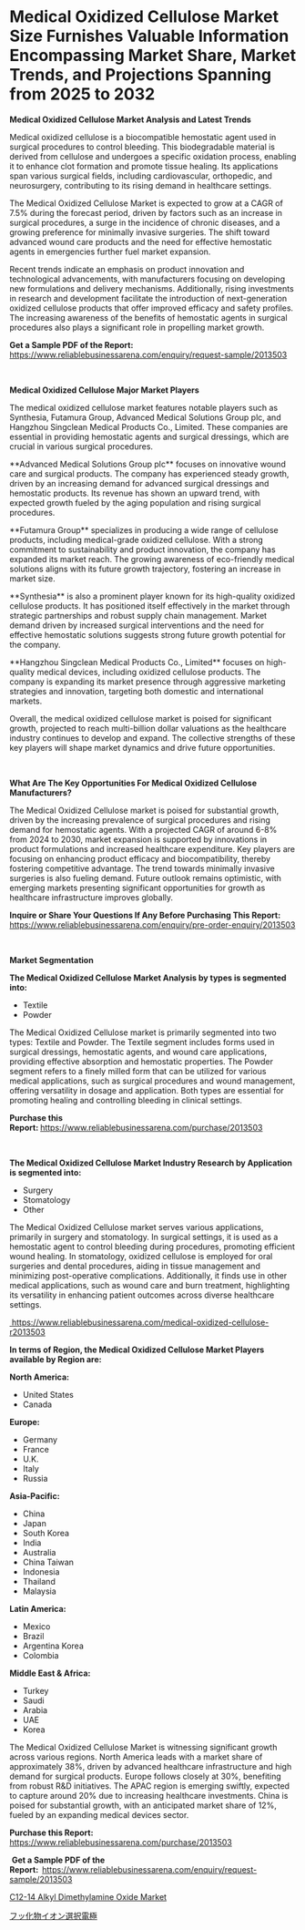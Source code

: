 <p><h1>Medical Oxidized Cellulose Market Size Furnishes Valuable Information Encompassing Market Share, Market Trends, and Projections Spanning from 2025 to 2032</h1></p><p><strong>Medical Oxidized Cellulose Market Analysis and Latest Trends</strong></p>
<p><p>Medical oxidized cellulose is a biocompatible hemostatic agent used in surgical procedures to control bleeding. This biodegradable material is derived from cellulose and undergoes a specific oxidation process, enabling it to enhance clot formation and promote tissue healing. Its applications span various surgical fields, including cardiovascular, orthopedic, and neurosurgery, contributing to its rising demand in healthcare settings.</p><p>The Medical Oxidized Cellulose Market is expected to grow at a CAGR of 7.5% during the forecast period, driven by factors such as an increase in surgical procedures, a surge in the incidence of chronic diseases, and a growing preference for minimally invasive surgeries. The shift toward advanced wound care products and the need for effective hemostatic agents in emergencies further fuel market expansion. </p><p>Recent trends indicate an emphasis on product innovation and technological advancements, with manufacturers focusing on developing new formulations and delivery mechanisms. Additionally, rising investments in research and development facilitate the introduction of next-generation oxidized cellulose products that offer improved efficacy and safety profiles. The increasing awareness of the benefits of hemostatic agents in surgical procedures also plays a significant role in propelling market growth.</p></p>
<p><strong>Get a Sample PDF of the Report:&nbsp;</strong> <a href="https://www.reliablebusinessarena.com/enquiry/request-sample/2013503?utm_campaign=2116&utm_medium=2&utm_source=Github&utm_content=ia&utm_term=04042025&utm_id=medical-oxidized-cellulose">https://www.reliablebusinessarena.com/enquiry/request-sample/2013503</a></p>
<p>&nbsp;</p>
<p><strong>Medical Oxidized Cellulose Major Market Players</strong></p>
<p><p>The medical oxidized cellulose market features notable players such as Synthesia, Futamura Group, Advanced Medical Solutions Group plc, and Hangzhou Singclean Medical Products Co., Limited. These companies are essential in providing hemostatic agents and surgical dressings, which are crucial in various surgical procedures.</p><p>**Advanced Medical Solutions Group plc** focuses on innovative wound care and surgical products. The company has experienced steady growth, driven by an increasing demand for advanced surgical dressings and hemostatic products. Its revenue has shown an upward trend, with expected growth fueled by the aging population and rising surgical procedures.</p><p>**Futamura Group** specializes in producing a wide range of cellulose products, including medical-grade oxidized cellulose. With a strong commitment to sustainability and product innovation, the company has expanded its market reach. The growing awareness of eco-friendly medical solutions aligns with its future growth trajectory, fostering an increase in market size.</p><p>**Synthesia** is also a prominent player known for its high-quality oxidized cellulose products. It has positioned itself effectively in the market through strategic partnerships and robust supply chain management. Market demand driven by increased surgical interventions and the need for effective hemostatic solutions suggests strong future growth potential for the company.</p><p>**Hangzhou Singclean Medical Products Co., Limited** focuses on high-quality medical devices, including oxidized cellulose products. The company is expanding its market presence through aggressive marketing strategies and innovation, targeting both domestic and international markets.</p><p>Overall, the medical oxidized cellulose market is poised for significant growth, projected to reach multi-billion dollar valuations as the healthcare industry continues to develop and expand. The collective strengths of these key players will shape market dynamics and drive future opportunities.</p></p>
<p>&nbsp;</p>
<p><strong>What Are The Key Opportunities For Medical Oxidized Cellulose Manufacturers?</strong></p>
<p><p>The Medical Oxidized Cellulose market is poised for substantial growth, driven by the increasing prevalence of surgical procedures and rising demand for hemostatic agents. With a projected CAGR of around 6-8% from 2024 to 2030, market expansion is supported by innovations in product formulations and increased healthcare expenditure. Key players are focusing on enhancing product efficacy and biocompatibility, thereby fostering competitive advantage. The trend towards minimally invasive surgeries is also fueling demand. Future outlook remains optimistic, with emerging markets presenting significant opportunities for growth as healthcare infrastructure improves globally.</p></p>
<p><strong>Inquire or Share Your Questions If Any Before Purchasing This Report:</strong> <a href="https://www.reliablebusinessarena.com/enquiry/pre-order-enquiry/2013503?utm_campaign=2116&utm_medium=2&utm_source=Github&utm_content=ia&utm_term=04042025&utm_id=medical-oxidized-cellulose">https://www.reliablebusinessarena.com/enquiry/pre-order-enquiry/2013503</a></p>
<p>&nbsp;</p>
<p><strong>Market Segmentation</strong></p>
<p><strong>The Medical Oxidized Cellulose Market Analysis by types is segmented into:</strong></p>
<p><ul><li>Textile</li><li>Powder</li></ul></p>
<p><p>The Medical Oxidized Cellulose market is primarily segmented into two types: Textile and Powder. The Textile segment includes forms used in surgical dressings, hemostatic agents, and wound care applications, providing effective absorption and hemostatic properties. The Powder segment refers to a finely milled form that can be utilized for various medical applications, such as surgical procedures and wound management, offering versatility in dosage and application. Both types are essential for promoting healing and controlling bleeding in clinical settings.</p></p>
<p><strong>Purchase this Report:&nbsp;</strong><a href="https://www.reliablebusinessarena.com/purchase/2013503?utm_campaign=2116&utm_medium=2&utm_source=Github&utm_content=ia&utm_term=04042025&utm_id=medical-oxidized-cellulose">https://www.reliablebusinessarena.com/purchase/2013503</a></p>
<p>&nbsp;</p>
<p><strong>The Medical Oxidized Cellulose Market Industry Research by Application is segmented into:</strong></p>
<p><ul><li>Surgery</li><li>Stomatology</li><li>Other</li></ul></p>
<p><p>The Medical Oxidized Cellulose market serves various applications, primarily in surgery and stomatology. In surgical settings, it is used as a hemostatic agent to control bleeding during procedures, promoting efficient wound healing. In stomatology, oxidized cellulose is employed for oral surgeries and dental procedures, aiding in tissue management and minimizing post-operative complications. Additionally, it finds use in other medical applications, such as wound care and burn treatment, highlighting its versatility in enhancing patient outcomes across diverse healthcare settings.</p></p>
<p><a href="https://www.reliablebusinessarena.com/medical-oxidized-cellulose-r2013503?utm_campaign=2116&utm_medium=2&utm_source=Github&utm_content=ia&utm_term=04042025&utm_id=medical-oxidized-cellulose">&nbsp;https://www.reliablebusinessarena.com/medical-oxidized-cellulose-r2013503</a></p>
<p><strong>In terms of Region, the Medical Oxidized Cellulose Market Players available by Region are:</strong></p>
<p>
    <p> <strong> North America: </strong>
        <ul>
            <li>United States</li>
            <li>Canada</li>
        </ul>
        </p> 
    <p> <strong> Europe: </strong>
        <ul>
            <li>Germany</li>
            <li>France</li>
            <li>U.K.</li>
            <li>Italy</li>
            <li>Russia</li>
        </ul>
        </p> 
    <p> <strong> Asia-Pacific: </strong>
        <ul>
            <li>China</li>
            <li>Japan</li>
            <li>South Korea</li>
            <li>India</li>
            <li>Australia</li>
            <li>China Taiwan</li>
            <li>Indonesia</li>
            <li>Thailand</li>
            <li>Malaysia</li>
        </ul>
        </p> 
    <p> <strong> Latin America: </strong>
        <ul>
            <li>Mexico</li>
            <li>Brazil</li>
            <li>Argentina Korea</li>
            <li>Colombia</li>
        </ul>
        </p> 
    <p> <strong> Middle East & Africa: </strong>
        <ul>
            <li>Turkey</li>
            <li>Saudi</li>
            <li>Arabia</li>
            <li>UAE</li>
            <li>Korea</li>
        </ul>
    </p>
    </p>
<p><p>The Medical Oxidized Cellulose Market is witnessing significant growth across various regions. North America leads with a market share of approximately 38%, driven by advanced healthcare infrastructure and high demand for surgical products. Europe follows closely at 30%, benefiting from robust R&D initiatives. The APAC region is emerging swiftly, expected to capture around 20% due to increasing healthcare investments. China is poised for substantial growth, with an anticipated market share of 12%, fueled by an expanding medical devices sector.</p></p>
<p><strong>Purchase this Report: </strong><a href="https://www.reliablebusinessarena.com/purchase/2013503?utm_campaign=2116&utm_medium=2&utm_source=Github&utm_content=ia&utm_term=04042025&utm_id=medical-oxidized-cellulose">https://www.reliablebusinessarena.com/purchase/2013503</a></p>
<p>&nbsp;<strong>Get a Sample PDF of the Report:&nbsp;&nbsp;</strong><a href="https://www.reliablebusinessarena.com/enquiry/request-sample/2013503?utm_campaign=2116&utm_medium=2&utm_source=Github&utm_content=ia&utm_term=04042025&utm_id=medical-oxidized-cellulose">https://www.reliablebusinessarena.com/enquiry/request-sample/2013503</a></p>
<p><strong></strong></p>
<p><p><a href="https://github.com/luckyshygirl/Market-Research-Report-List-7/blob/main/c12-14-alkyl-dimethylamine-oxide-market.md?utm_campaign=2116&utm_medium=2&utm_source=Github&utm_content=ia&utm_term=04042025&utm_id=medical-oxidized-cellulose">C12-14 Alkyl Dimethylamine Oxide Market</a></p><p><a href="https://github.com/mohamedbakry57/Market-Research-Report-List-7/blob/main/120049651659.md?utm_campaign=2116&utm_medium=2&utm_source=Github&utm_content=ia&utm_term=04042025&utm_id=medical-oxidized-cellulose">フッ化物イオン選択電極</a></p></p>